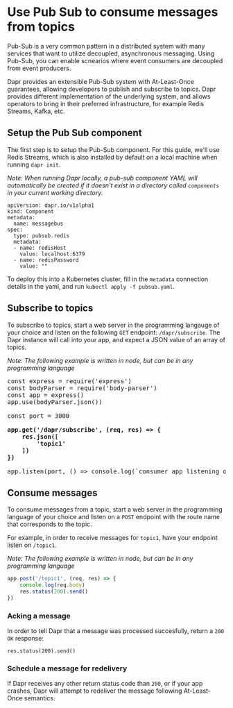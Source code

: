 # Use Pub Sub to consume messages from topics

Pub-Sub is a very common pattern in a distributed system with many services that want to utilize decoupled, asynchronous messaging.
Using Pub-Sub, you can enable scnearios where event consumers are decoupled from event producers.

Dapr provides an extensible Pub-Sub system with At-Least-Once guarantees, allowing developers to publish and subscribe to topics.
Dapr provides different implementation of the underlying system, and allows operators to bring in their preferred infrastructure, for example Redis Streams, Kafka, etc.

## Setup the Pub Sub component

The first step is to setup the Pub-Sub component.
For this guide, we'll use Redis Streams, which is also installed by default on a local machine when running `dapr init`.

*Note: When running Dapr locally, a pub-sub component YAML will automatically be created if it doesn't exist in a directory called `components` in your current working directory.*

```
apiVersion: dapr.io/v1alpha1
kind: Component
metadata:
  name: messagebus
spec:
  type: pubsub.redis
  metadata:
  - name: redisHost
    value: localhost:6379
  - name: redisPassword
    value: ""
```

To deploy this into a Kubernetes cluster, fill in the `metadata` connection details in the yaml, and run `kubectl apply -f pubsub.yaml`.

## Subscribe to topics

To subscribe to topics, start a web server in the programming langauge of your choice and listen on the following `GET` endpoint: `/dapr/subscribe`.
The Dapr instance will call into your app, and expect a JSON value of an array of topics.

*Note: The following example is written in node, but can be in any programming language*

<pre>
const express = require('express')
const bodyParser = require('body-parser')
const app = express()
app.use(bodyParser.json())

const port = 3000

<b>app.get('/dapr/subscribe', (req, res) => {
    res.json([
        'topic1'
    ])
})</b>

app.listen(port, () => console.log(`consumer app listening on port ${port}!`))
</pre>

## Consume messages

To consume messages from a topic, start a web server in the programming language of your choice and listen on a `POST` endpoint with the route name that corresponds to the topic.

For example, in order to receive messages for  `topic1`, have your endpoint listen on `/topic1`.

*Note: The following example is written in node, but can be in any programming language*

```javascript
app.post('/topic1', (req, res) => {
    console.log(req.body)
    res.status(200).send()
})
```

### Acking a message

In order to tell Dapr that a message was processed succesfully, return a `200 OK` response:

```
res.status(200).send()
```

### Schedule a message for redelivery

If Dapr receives any other return status code than `200`, or if your app crashes, Dapr will attempt to redeliver the message following At-Least-Once semantics.
